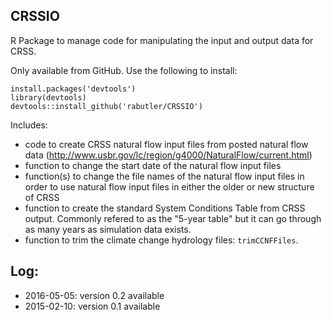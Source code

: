 ## CRSSIO
R Package to manage code for manipulating the input and output data for CRSS.

Only available from GitHub. Use the following to install:
```
install.packages('devtools')
library(devtools)
devtools::install_github('rabutler/CRSSIO')
```

Includes:
* code to create CRSS natural flow input files from posted natural flow data (http://www.usbr.gov/lc/region/g4000/NaturalFlow/current.html)
* function to change the start date of the natural flow input files
* function(s) to change the file names of the natural flow input files in order to use natural flow input files in either the older or new structure of CRSS
* function to create the standard System Conditions Table from CRSS output. Commonly refered to as the "5-year table" but it can go through as many years as simulation data exists.
* function to trim the climate change hydrology files: `trimCCNFFiles`.       

## Log:
* 2016-05-05: version 0.2 available
* 2015-02-10: version 0.1 available
